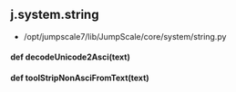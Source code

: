 ## j.system.string

- /opt/jumpscale7/lib/JumpScale/core/system/string.py

#### def decodeUnicode2Asci(text) 

#### def toolStripNonAsciFromText(text) 

